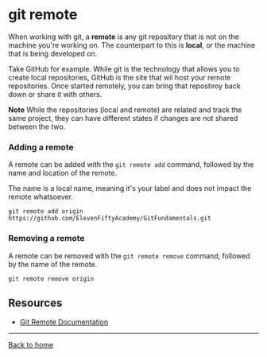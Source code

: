 # git remote 
When working with git, a **remote** is any git repository that is not on the machine you're working on. The counterpart to this is **local**, or the machine that is being developed on. 

Take GitHub for example. While git is the technology that allows you to create local repositories, GitHub is the site that wil host your remote repositories. Once started remotely, you can bring that repostiroy back down or share it with others.

**Note** While the repositories (local and remote) are related and track the same project, they can have different states if changes are not shared between the two. 

### Adding a remote 

A remote can be added with the `git remote add` command, followed by the name and location of the remote. 

The name is a local name, meaning it's your label and does not impact the remote whatsoever. 

```
git remote add origin https://github.com/ElevenFiftyAcademy/GitFundamentals.git
```
### Removing a remote

A remote can be removed with the `git remote remove` command, followed by the name of the remote. 
```
git remote remove origin
```

## Resources 
- [Git Remote Documentation](https://git-scm.com/docs/git-remote)
---
[Back to home](../README.md)
